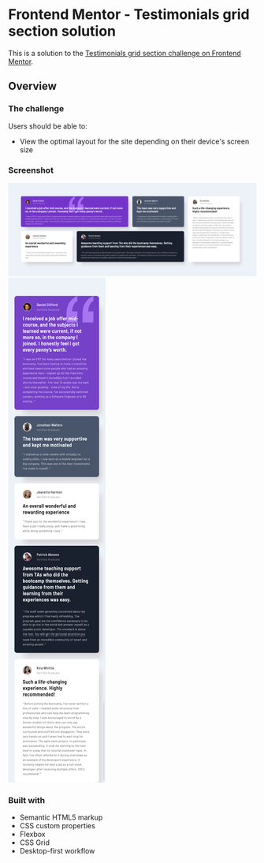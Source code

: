 # Frontend Mentor - Testimonials grid section solution

This is a solution to the [Testimonials grid section challenge on Frontend Mentor](https://www.frontendmentor.io/challenges/testimonials-grid-section-Nnw6J7Un7). 

## Overview

### The challenge

Users should be able to:

- View the optimal layout for the site depending on their device's screen size

### Screenshot

![](./images/desktop-1440px.png)
![](./images/mobile-375px.png)

### Built with

- Semantic HTML5 markup
- CSS custom properties
- Flexbox
- CSS Grid
- Desktop-first workflow
